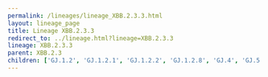 ```yaml
---
permalink: /lineages/lineage_XBB.2.3.3.html
layout: lineage_page
title: Lineage XBB.2.3.3
redirect_to: ../lineage.html?lineage=XBB.2.3.3
lineage: XBB.2.3.3
parent: XBB.2.3
children: ['GJ.1.2', 'GJ.1.2.1', 'GJ.1.2.2', 'GJ.1.2.8', 'GJ.4', 'GJ.5', 'XBB.2.3.3']
---
```

